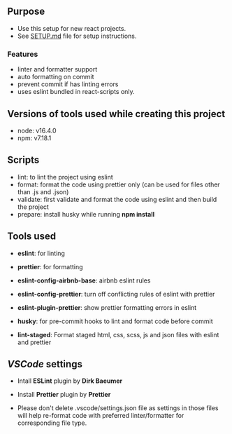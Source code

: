 ## Purpose

- Use this setup for new react projects.
- See [SETUP.md](SETUP.md) file for setup instructions.

### Features

- linter and formatter support
- auto formatting on commit
- prevent commit if has linting errors
- uses eslint bundled in react-scripts only.

## Versions of tools used while creating this project

- node: v16.4.0
- npm: v7.18.1

## Scripts

- lint: to lint the project using eslint
- format: format the code using prettier only (can be used for files other than .js and .json)
- validate: first validate and format the code using eslint and then build the project
- prepare: install husky while running **npm install**

## Tools used

- **eslint**: for linting

- **prettier**: for formatting

- **eslint-config-airbnb-base**: airbnb eslint rules

- **eslint-config-prettier**: turn off conflicting rules of eslint with prettier

- **eslint-plugin-prettier**: show prettier formatting errors in eslint

- **husky**: for pre-commit hooks to lint and format code before commit

- **lint-staged**: Format staged html, css, scss, js and json files with eslint and prettier

## _VSCode_ settings

- Intall **ESLint** plugin by **Dirk Baeumer**

- Install **Prettier** plugin by **Prettier**

- Please don't delete .vscode/settings.json file as settings in those files will help re-format code with preferred linter/formatter for corresponding file type.
